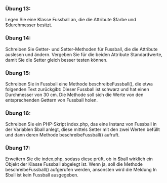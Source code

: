 ### Übung 13:

Legen Sie eine Klasse Fussball an, die die Attribute $farbe und $durchmesser besitzt.

### Übung 14:

Schreiben Sie Getter- und Setter-Methoden für Fussball, die die Attribute auslesen und ändern. Vergeben Sie für die beiden Attribute Standardwerte, damit Sie die Setter gleich besser testen können.

### Übung 15:

Schreiben Sie in Fussball eine Methode beschreibeFussball(), die etwa folgenden Text zurückgibt: Dieser Fussball ist schwarz und hat einen Durchmesser von 30 cm. Die Methode soll sich die Werte von den entsprechenden Gettern von Fussball holen.

### Übung 16:

Schreiben Sie ein PHP-Skript index.php, das eine Instanz von Fussball in der Variablen $ball anlegt, diese mittels Setter mit den zwei Werten befüllt und dann deren Methode beschreibeFussball() aufruft.

### Übung 17:

Erweitern Sie die index.php, sodass diese prüft, ob in $ball wirklich ein Objekt der Klasse Fussball abgelegt ist. Wenn ja, soll die Methode beschreibeFussball() aufgerufen werden, ansonsten wird die Meldung In $ball ist kein Fussball ausgegeben.